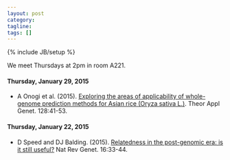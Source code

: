 ```yaml
---
layout: post
category:
tagline: 
tags: []
---
```

{% include JB/setup %}

We meet Thursdays at 2pm in room A221. 

#### Thursday, January 29, 2015
* A Onogi et al. (2015). [Exploring the areas of applicability of whole-genome prediction methods for Asian rice (Oryza sativa L.)](http://link.springer.com/article/10.1007/s00122-014-2411-y). Theor Appl Genet. 128:41-53.  

#### Thursday, January 22, 2015
*  D Speed and  DJ Balding. (2015). [Relatedness in the post-genomic era: is it still useful?](http://www.nature.com/nrg/journal/v16/n1/abs/nrg3821.html) Nat Rev Genet. 16:33-44. 

